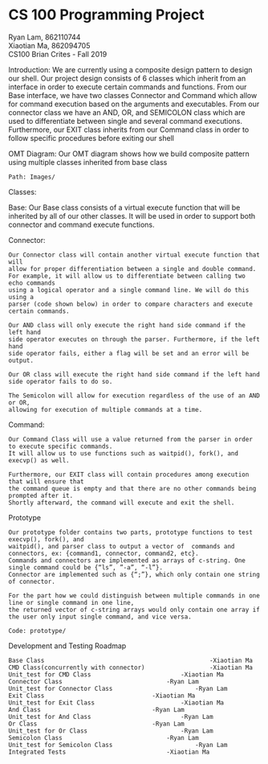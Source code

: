 # CS 100 Programming Project
Ryan Lam, 862110744	                                                                                            				
Xiaotian Ma, 862094705                                                            								
CS100 Brian Crites - Fall 2019

Introduction:
	We are currently using a composite design pattern to design our shell. 
Our project design consists of 6 classes which inherit from an interface in 
order to execute certain commands and functions. From our Base interface, 
we have two classes Connector and Command which allow for command execution 
based on the arguments and executables. From our connector class we have an 
AND, OR, and SEMICOLON class which are used to differentiate between single 
and several command executions. Furthermore, our EXIT class inherits from our 
Command class in order to follow specific procedures before exiting our shell


OMT Diagram:
	Our OMT diagram shows how we build composite pattern using multiple classes
inherited from base class

	Path: Images/

Classes: 
	
Base:
	Our Base class consists of a virtual execute function that will be inherited 
	by all of our other classes. It will be used in order to support both connector and command execute functions. 

Connector:

	Our Connector class will contain another virtual execute function that will 
	allow for proper differentiation between a single and double command. 
	For example, it will allow us to differentiate between calling two echo commands 
	using a logical operator and a single command line. We will do this using a 
	parser (code shown below) in order to compare characters and execute certain commands. 

	Our AND class will only execute the right hand side command if the left hand 
	side operator executes on through the parser. Furthermore, if the left hand 
	side operator fails, either a flag will be set and an error will be output.

	Our OR class will execute the right hand side command if the left hand side operator fails to do so. 

	The Semicolon will allow for execution regardless of the use of an AND or OR, 
	allowing for execution of multiple commands at a time. 

Command:
	
	Our Command Class will use a value returned from the parser in order to execute specific commands.
	It will allow us to use functions such as waitpid(), fork(), and execvp() as well. 

 	Furthermore, our EXIT class will contain procedures among execution that will ensure that 
	the command queue is empty and that there are no other commands being prompted after it. 
	Shortly afterward, the command will execute and exit the shell. 

Prototype

	Our prototype folder contains two parts, prototype functions to test execvp(), fork(), and 
	waitpid(), and parser class to output a vector of  commands and connectors, ex: {command1, connector, command2, etc}. 
	Commands and connectors are implemented as arrays of c-string. One single command could be {“ls”, ”-a”, “-l”}. 
	Connector are implemented such as {“;”}, which only contain one string of connector. 

	For the part how we could distinguish between multiple commands in one line or single command in one line, 
	the returned vector of c-string arrays would only contain one array if the user only input single command, and vice versa. 

	Code: prototype/


Development and Testing Roadmap

	Base Class                                 				-Xiaotian Ma
	CMD Class(concurrently with connector)					-Xiaotian Ma
	Unit_test for CMD Class							-Xiaotian Ma
	Connector Class								-Ryan Lam
	Unit_test for Connector Class						-Ryan Lam
	Exit Class								-Xiaotian Ma
	Unit_test for Exit Class						-Xiaotian Ma
	And Class								-Ryan Lam
	Unit_test for And Class							-Ryan Lam
	Or Class								-Ryan Lam
	Unit_test for Or Class							-Ryan Lam
	Semicolon Class								-Ryan Lam
	Unit_test for Semicolon Class						-Ryan Lam
	Integrated Tests							-Xiaotian Ma
	

